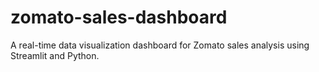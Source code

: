 # zomato-sales-dashboard
A real-time data visualization dashboard for Zomato sales analysis using Streamlit and Python.
